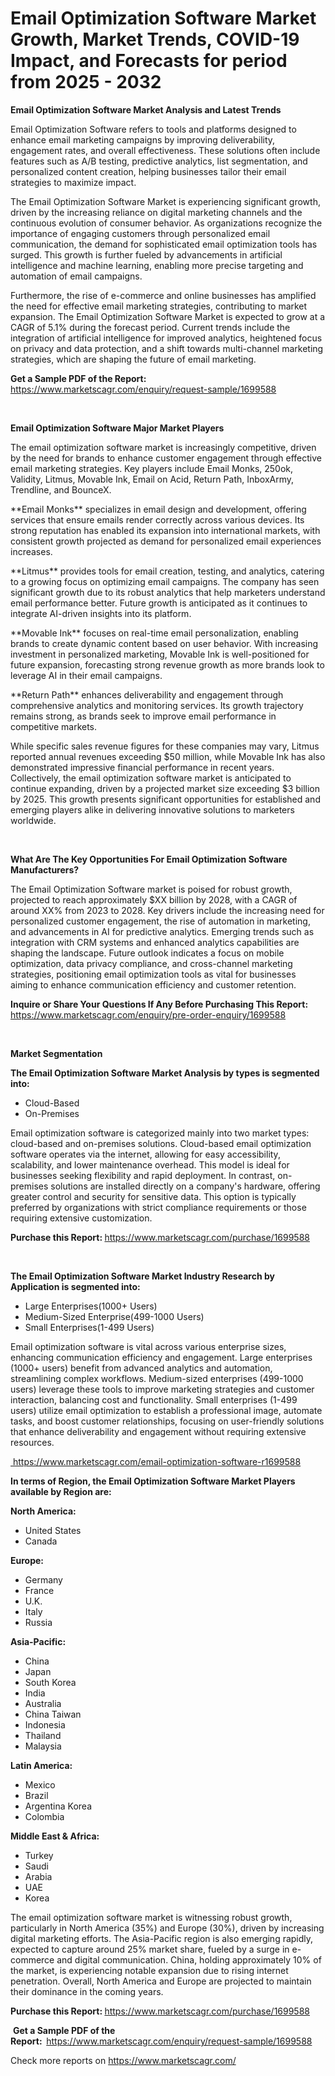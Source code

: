 <p><h1>Email Optimization Software Market Growth, Market Trends, COVID-19 Impact, and Forecasts for period from 2025 - 2032</h1></p><p><strong>Email Optimization Software Market Analysis and Latest Trends</strong></p>
<p><p>Email Optimization Software refers to tools and platforms designed to enhance email marketing campaigns by improving deliverability, engagement rates, and overall effectiveness. These solutions often include features such as A/B testing, predictive analytics, list segmentation, and personalized content creation, helping businesses tailor their email strategies to maximize impact.</p><p>The Email Optimization Software Market is experiencing significant growth, driven by the increasing reliance on digital marketing channels and the continuous evolution of consumer behavior. As organizations recognize the importance of engaging customers through personalized email communication, the demand for sophisticated email optimization tools has surged. This growth is further fueled by advancements in artificial intelligence and machine learning, enabling more precise targeting and automation of email campaigns.</p><p>Furthermore, the rise of e-commerce and online businesses has amplified the need for effective email marketing strategies, contributing to market expansion. The Email Optimization Software Market is expected to grow at a CAGR of 5.1% during the forecast period. Current trends include the integration of artificial intelligence for improved analytics, heightened focus on privacy and data protection, and a shift towards multi-channel marketing strategies, which are shaping the future of email marketing.</p></p>
<p><strong>Get a Sample PDF of the Report:&nbsp;</strong> <a href="https://www.marketscagr.com/enquiry/request-sample/1699588?utm_campaign=2008&utm_medium=2&utm_source=Github&utm_content=ia&utm_term=09012025&utm_id=email-optimization-software">https://www.marketscagr.com/enquiry/request-sample/1699588</a></p>
<p>&nbsp;</p>
<p><strong>Email Optimization Software Major Market Players</strong></p>
<p><p>The email optimization software market is increasingly competitive, driven by the need for brands to enhance customer engagement through effective email marketing strategies. Key players include Email Monks, 250ok, Validity, Litmus, Movable Ink, Email on Acid, Return Path, InboxArmy, Trendline, and BounceX.</p><p>**Email Monks** specializes in email design and development, offering services that ensure emails render correctly across various devices. Its strong reputation has enabled its expansion into international markets, with consistent growth projected as demand for personalized email experiences increases.</p><p>**Litmus** provides tools for email creation, testing, and analytics, catering to a growing focus on optimizing email campaigns. The company has seen significant growth due to its robust analytics that help marketers understand email performance better. Future growth is anticipated as it continues to integrate AI-driven insights into its platform.</p><p>**Movable Ink** focuses on real-time email personalization, enabling brands to create dynamic content based on user behavior. With increasing investment in personalized marketing, Movable Ink is well-positioned for future expansion, forecasting strong revenue growth as more brands look to leverage AI in their email campaigns.</p><p>**Return Path** enhances deliverability and engagement through comprehensive analytics and monitoring services. Its growth trajectory remains strong, as brands seek to improve email performance in competitive markets. </p><p>While specific sales revenue figures for these companies may vary, Litmus reported annual revenues exceeding $50 million, while Movable Ink has also demonstrated impressive financial performance in recent years. Collectively, the email optimization software market is anticipated to continue expanding, driven by a projected market size exceeding $3 billion by 2025. This growth presents significant opportunities for established and emerging players alike in delivering innovative solutions to marketers worldwide.</p></p>
<p>&nbsp;</p>
<p><strong>What Are The Key Opportunities For Email Optimization Software Manufacturers?</strong></p>
<p><p>The Email Optimization Software market is poised for robust growth, projected to reach approximately $XX billion by 2028, with a CAGR of around XX% from 2023 to 2028. Key drivers include the increasing need for personalized customer engagement, the rise of automation in marketing, and advancements in AI for predictive analytics. Emerging trends such as integration with CRM systems and enhanced analytics capabilities are shaping the landscape. Future outlook indicates a focus on mobile optimization, data privacy compliance, and cross-channel marketing strategies, positioning email optimization tools as vital for businesses aiming to enhance communication efficiency and customer retention.</p></p>
<p><strong>Inquire or Share Your Questions If Any Before Purchasing This Report:</strong> <a href="https://www.marketscagr.com/enquiry/pre-order-enquiry/1699588?utm_campaign=2008&utm_medium=2&utm_source=Github&utm_content=ia&utm_term=09012025&utm_id=email-optimization-software">https://www.marketscagr.com/enquiry/pre-order-enquiry/1699588</a></p>
<p>&nbsp;</p>
<p><strong>Market Segmentation</strong></p>
<p><strong>The Email Optimization Software Market Analysis by types is segmented into:</strong></p>
<p><ul><li>Cloud-Based</li><li>On-Premises</li></ul></p>
<p><p>Email optimization software is categorized mainly into two market types: cloud-based and on-premises solutions. Cloud-based email optimization software operates via the internet, allowing for easy accessibility, scalability, and lower maintenance overhead. This model is ideal for businesses seeking flexibility and rapid deployment. In contrast, on-premises solutions are installed directly on a company's hardware, offering greater control and security for sensitive data. This option is typically preferred by organizations with strict compliance requirements or those requiring extensive customization.</p></p>
<p><strong>Purchase this Report:&nbsp;</strong><a href="https://www.marketscagr.com/purchase/1699588?utm_campaign=2008&utm_medium=2&utm_source=Github&utm_content=ia&utm_term=09012025&utm_id=email-optimization-software">https://www.marketscagr.com/purchase/1699588</a></p>
<p>&nbsp;</p>
<p><strong>The Email Optimization Software Market Industry Research by Application is segmented into:</strong></p>
<p><ul><li>Large Enterprises(1000+ Users)</li><li>Medium-Sized Enterprise(499-1000 Users)</li><li>Small Enterprises(1-499 Users)</li></ul></p>
<p><p>Email optimization software is vital across various enterprise sizes, enhancing communication efficiency and engagement. Large enterprises (1000+ users) benefit from advanced analytics and automation, streamlining complex workflows. Medium-sized enterprises (499-1000 users) leverage these tools to improve marketing strategies and customer interaction, balancing cost and functionality. Small enterprises (1-499 users) utilize email optimization to establish a professional image, automate tasks, and boost customer relationships, focusing on user-friendly solutions that enhance deliverability and engagement without requiring extensive resources.</p></p>
<p><a href="https://www.marketscagr.com/email-optimization-software-r1699588?utm_campaign=2008&utm_medium=2&utm_source=Github&utm_content=ia&utm_term=09012025&utm_id=email-optimization-software">&nbsp;https://www.marketscagr.com/email-optimization-software-r1699588</a></p>
<p><strong>In terms of Region, the Email Optimization Software Market Players available by Region are:</strong></p>
<p>
    <p> <strong> North America: </strong>
        <ul>
            <li>United States</li>
            <li>Canada</li>
        </ul>
        </p> 
    <p> <strong> Europe: </strong>
        <ul>
            <li>Germany</li>
            <li>France</li>
            <li>U.K.</li>
            <li>Italy</li>
            <li>Russia</li>
        </ul>
        </p> 
    <p> <strong> Asia-Pacific: </strong>
        <ul>
            <li>China</li>
            <li>Japan</li>
            <li>South Korea</li>
            <li>India</li>
            <li>Australia</li>
            <li>China Taiwan</li>
            <li>Indonesia</li>
            <li>Thailand</li>
            <li>Malaysia</li>
        </ul>
        </p> 
    <p> <strong> Latin America: </strong>
        <ul>
            <li>Mexico</li>
            <li>Brazil</li>
            <li>Argentina Korea</li>
            <li>Colombia</li>
        </ul>
        </p> 
    <p> <strong> Middle East & Africa: </strong>
        <ul>
            <li>Turkey</li>
            <li>Saudi</li>
            <li>Arabia</li>
            <li>UAE</li>
            <li>Korea</li>
        </ul>
    </p>
    </p>
<p><p>The email optimization software market is witnessing robust growth, particularly in North America (35%) and Europe (30%), driven by increasing digital marketing efforts. The Asia-Pacific region is also emerging rapidly, expected to capture around 25% market share, fueled by a surge in e-commerce and digital communication. China, holding approximately 10% of the market, is experiencing notable expansion due to rising internet penetration. Overall, North America and Europe are projected to maintain their dominance in the coming years.</p></p>
<p><strong>Purchase this Report: </strong><a href="https://www.marketscagr.com/purchase/1699588?utm_campaign=2008&utm_medium=2&utm_source=Github&utm_content=ia&utm_term=09012025&utm_id=email-optimization-software">https://www.marketscagr.com/purchase/1699588</a></p>
<p>&nbsp;<strong>Get a Sample PDF of the Report:&nbsp;&nbsp;</strong><a href="https://www.marketscagr.com/enquiry/request-sample/1699588?utm_campaign=2008&utm_medium=2&utm_source=Github&utm_content=ia&utm_term=09012025&utm_id=email-optimization-software">https://www.marketscagr.com/enquiry/request-sample/1699588</a></p>
<p><strong></strong></p>
<p>Check more reports on <a href="https://www.marketscagr.com/?utm_campaign=2008&utm_medium=2&utm_source=Github&utm_content=ia&utm_term=09012025&utm_id=email-optimization-software">https://www.marketscagr.com/</a></p>
